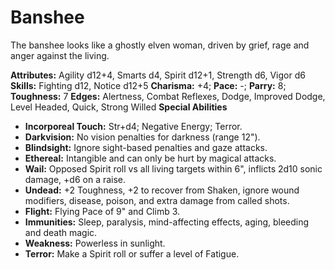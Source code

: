 # Banshee

The banshee looks like a ghostly elven woman, driven by grief, rage
and anger against the living.

**Attributes:** Agility d12+4, Smarts d4, Spirit d12+1, Strength d6,
Vigor d6
**Skills:** Fighting d12, Notice d12+5
**Charisma:** +4; **Pace:** -; **Parry:** 8; **Toughness:** 7
**Edges:** Alertness, Combat Reflexes, Dodge, Improved Dodge, Level
Headed, Quick, Strong Willed
**Special Abilities**

- **Incorporeal Touch:** Str+d4; Negative Energy; Terror.
- **Darkvision:** No vision penalties for darkness (range 12").
- **Blindsight:** Ignore sight-based penalties and gaze attacks.
- **Ethereal:** Intangible and can only be hurt by magical attacks.
- **Wail:** Opposed Spirit roll vs all living targets within 6",
inflicts 2d10 sonic damage, +d6 on a raise.
- **Undead:** +2 Toughness, +2 to recover from Shaken, ignore wound
modifiers, disease, poison, and extra damage from called shots.
- **Flight:** Flying Pace of 9" and Climb 3.
- **Immunities:** Sleep, paralysis, mind-affecting effects, aging,
bleeding and death magic.
- **Weakness:** Powerless in sunlight.
- **Terror:** Make a Spirit roll or suffer a level of Fatigue.

